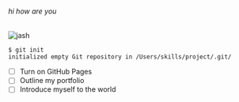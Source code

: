 ###### hi how are you

![jash](https://octodex.github.com/images/yaktocat.png)
```
$ git init
initialized empty Git repository in /Users/skills/project/.git/
```
- [ ] Turn on GitHub Pages
- [ ] Outline my portfolio
- [ ] Introduce myself to the world
